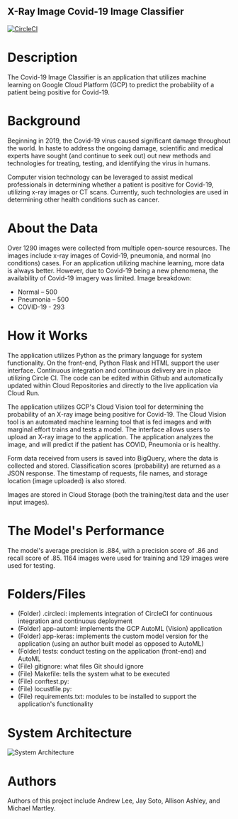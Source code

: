## X-Ray Image Covid-19 Image Classifier
[![CircleCI](https://circleci.com/gh/andrewlee8247/computer-vision-covid-19.svg?style=svg)](https://circleci.com/gh/andrewlee8247/computer-vision-covid-19)

# Description

The Covid-19 Image Classifier is an application that utilizes machine learning 
on Google Cloud Platform (GCP) to predict the probability of a patient being positive for Covid-19. 

# Background

Beginning in 2019, the Covid-19 virus caused significant damage throughout the 
world. In haste to address the ongoing damage, scientific and medical experts have sought (and continue to seek out)
out new methods and technologies for treating, testing, and identifying the virus in humans. 

Computer vision technology can be leveraged to assist medical professionals in 
determining whether a patient is positive for Covid-19, utilizing x-ray images or CT scans. Currently, such technologies 
are used in determining other health conditions such as cancer.

# About the Data

Over 1290 images were collected from multiple open-source resources. The images include
x-ray images of Covid-19, pneumonia, and normal (no conditions) cases. For an application
utilizing machine learning, more data is always better. However, due to Covid-19 being a
new phenomena, the availability of Covid-19 imagery was limited. 
Image breakdown:
 - Normal – 500
 - Pneumonia – 500
 - COVID-19 - 293

# How it Works

The application utilizes Python as the primary language for system functionality. On the front-end, Python Flask
and HTML support the user interface. Continuous integration and continuous delivery are in place utilizing Circle CI. The 
code can be edited within Github and automatically updated within Cloud Repositories and directly to the live application via Cloud Run. 

The application utilizes GCP's Cloud Vision tool for determining the probability of an 
X-ray image being positive for Covid-19. The Cloud Vision tool is an automated machine learning tool
that is fed images and with marginal effort trains and tests a model. The interface allows users to 
upload an X-ray image to the application. The application analyzes the image, 
and will predict if the patient has COVID, Pneumonia or is healthy.

Form data received from users is saved into BigQuery, where the data is collected and stored. Classification
scores (probability) are returned as a JSON response. The timestamp of requests, file names, and storage location (image uploaded) is also stored.

Images are stored in Cloud Storage (both the training/test data and the user input images). 

# The Model's Performance

The model's average precision is .884, with a precision score of .86 and recall score of .85. 
1164 images were used for training and 129 images were used for testing. 

# Folders/Files
 - (Folder) .circleci: implements integration of CircleCI for continuous integration and continuous deployment
 - (Folder) app-automl: implements the GCP AutoML (Vision) application
 - (Folder) app-keras: implements the custom model version for the application (using an author built model as opposed to AutoML)
 - (Folder) tests: conduct testing on the application (front-end) and AutoML
 - (File) gitignore: what files Git should ignore
 - (File) Makefile: tells the system what to be executed
 - (File) conftest.py: 
 - (File) locustfile.py:
 - (File) requirements.txt: modules to be installed to support the application's functionality

# System Architecture
![System Architecture](https://drive.google.com/file/d/1iHhv2M-IO2vEymveT-B8LgT8PTXWV0fa/view?usp=sharing)

# Authors

Authors of this project include Andrew Lee, Jay Soto, Allison Ashley, and Michael Martley.
